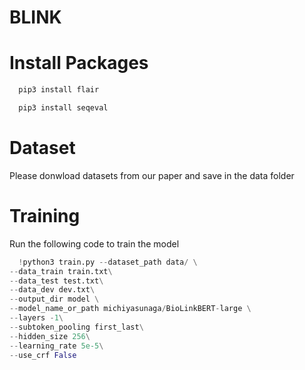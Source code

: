 # BLINK

# Install Packages

```python
  pip3 install flair
```
```python
  pip3 install seqeval
```
# Dataset
Please donwload datasets from our paper and save in the data folder

# Training
Run the following code to train the model

```python
  !python3 train.py --dataset_path data/ \
--data_train train.txt\
--data_test test.txt\
--data_dev dev.txt\
--output_dir model \
--model_name_or_path michiyasunaga/BioLinkBERT-large \
--layers -1\
--subtoken_pooling first_last\
--hidden_size 256\
--learning_rate 5e-5\
--use_crf False
```

